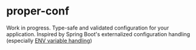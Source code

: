 # proper-conf

Work in progress. Type-safe and validated configuration for your application. Inspired by Spring Boot's externalized
configuration handling (especially [ENV variable handling](https://docs.spring.io/spring-boot/reference/features/external-config.html#features.external-config.files.env-variables))
